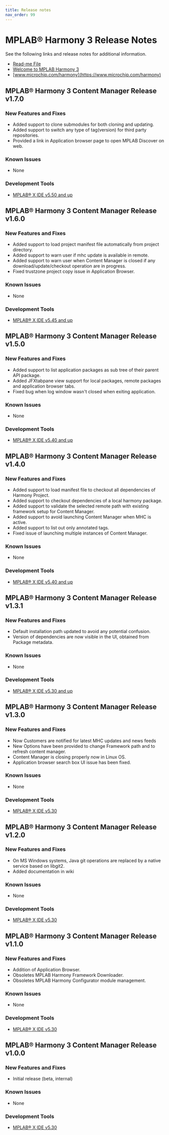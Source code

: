 ```yaml
---
title: Release notes
nav_order: 99
---
```


# MPLAB® Harmony 3 Release Notes

See the following links and release notes for additional information.
 - [Read-me File](readme.md)
 - [Welcome to MPLAB Harmony 3](https://github.com/Microchip-MPLAB-Harmony/Microchip-MPLAB-Harmony.github.io/wiki)
 - [www.microchip.com/harmony](https://www.microchip.com/harmony)

## MPLAB® Harmony 3 Content Manager Release v1.7.0

### New Features and Fixes
- Added support to clone submodules for both cloning and updating.
- Added support to switch any type of tag(version) for third party repositories.
- Provided a link in Application browser page to open MPLAB Discover on web.

### Known Issues
- None

### Development Tools
- [MPLAB® X IDE v5.50 and up](https://www.microchip.com/mplab/mplab-x-ide)

## MPLAB® Harmony 3 Content Manager Release v1.6.0

### New Features and Fixes
- Added support to load project manifest file automatically from project directory. 
- Added support to warn user if mhc update is available in remote.
- Added support to warn user when Content Manager is closed if any download/update/checkout operation are in progress.
- Fixed trustzone project copy issue in Application Browser.

### Known Issues
- None

### Development Tools
- [MPLAB® X IDE v5.45 and up](https://www.microchip.com/mplab/mplab-x-ide)

## MPLAB® Harmony 3 Content Manager Release v1.5.0

### New Features and Fixes
- Added support to list application packages as sub tree of their parent API package. 
- Added JFXtabpane view support for local packages, remote packages and application browser tabs.
- Fixed bug when log window wasn't closed when exiting application.

### Known Issues
- None

### Development Tools
- [MPLAB® X IDE v5.40 and up](https://www.microchip.com/mplab/mplab-x-ide)

## MPLAB® Harmony 3 Content Manager Release v1.4.0

### New Features and Fixes
- Added support to load manifest file to checkout all dependencies of Harmony Project. 
- Added support to checkout dependencies of a local harmony package.
- Added support to validate the selected remote path with existing framework setup for Content Manager.
- Added support to avoid launching Content Manager when MHC is active.
- Added support to list out only annotated tags.
- Fixed issue of launching multiple instances of Content Manager.

### Known Issues
- None

### Development Tools
- [MPLAB® X IDE v5.40 and up](https://www.microchip.com/mplab/mplab-x-ide)

## MPLAB® Harmony 3 Content Manager Release v1.3.1

### New Features and Fixes
- Default installation path updated to avoid any potential confusion.
- Version of dependencies are now visible in the UI, obtained from Package metadata.

### Known Issues
- None

### Development Tools
- [MPLAB® X IDE v5.30 and up](https://www.microchip.com/mplab/mplab-x-ide)

## MPLAB® Harmony 3 Content Manager Release v1.3.0

### New Features and Fixes
- Now Customers are notified for latest MHC updates and news feeds
- New Options have been provided to change Framework path and to refresh content manager.
- Content Manager is closing properly now in Linux OS.
- Application browser search box UI issue has been fixed.


### Known Issues
- None

### Development Tools
- [MPLAB® X IDE v5.30](https://www.microchip.com/mplab/mplab-x-ide)

## MPLAB® Harmony 3 Content Manager Release v1.2.0

### New Features and Fixes
- On MS Windows systems, Java git operations are replaced by a native service based on libgit2.
- Added documentation in wiki

### Known Issues
- None

### Development Tools
- [MPLAB® X IDE v5.30](https://www.microchip.com/mplab/mplab-x-ide)

## MPLAB® Harmony 3 Content Manager Release v1.1.0

### New Features and Fixes
- Addition of Application Browser.
- Obsoletes MPLAB Harmony Framework Downloader.
- Obsoletes MPLAB Harmony Configurator module management.

### Known Issues
- None

### Development Tools
- [MPLAB® X IDE v5.30](https://www.microchip.com/mplab/mplab-x-ide)

## MPLAB® Harmony 3 Content Manager Release v1.0.0

### New Features and Fixes
- Initial release (beta, internal)

### Known Issues
- None

### Development Tools
- [MPLAB® X IDE v5.30](https://www.microchip.com/mplab/mplab-x-ide)
